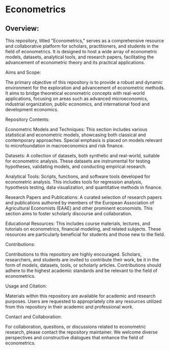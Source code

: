 # Econometrics
## Overview:

This repository, titled "Econometrics," serves as a comprehensive resource and collaborative platform for scholars, practitioners, and students in the field of econometrics. It is designed to host a wide array of econometric models, datasets, analytical tools, and research papers, facilitating the advancement of econometric theory and its practical applications.

Aims and Scope:

The primary objective of this repository is to provide a robust and dynamic environment for the exploration and advancement of econometric methods. It aims to bridge theoretical econometric concepts with real-world applications, focusing on areas such as advanced microeconomics, industrial organization, public economics, and international food and development economics.

Repository Contents:

Econometric Models and Techniques: This section includes various statistical and econometric models, showcasing both classical and contemporary approaches. Special emphasis is placed on models relevant to microfoundation in macroeconomics and risk finance.

Datasets: A collection of datasets, both synthetic and real-world, suitable for econometric analysis. These datasets are instrumental for testing hypotheses, validating models, and conducting empirical research.

Analytical Tools: Scripts, functions, and software tools developed for econometric analysis. This includes tools for regression analysis, hypothesis testing, data visualization, and quantitative methods in finance.

Research Papers and Publications: A curated selection of research papers and publications authored by members of the European Association of Agricultural Economists (EAAE) and other prominent economists. This section aims to foster scholarly discourse and collaboration.

Educational Resources: This includes course materials, lectures, and tutorials on econometrics, financial modeling, and related subjects. These resources are particularly beneficial for students and those new to the field.

Contributions:

Contributions to this repository are highly encouraged. Scholars, researchers, and students are invited to contribute their work, be it in the form of models, datasets, tools, or scholarly articles. Contributions should adhere to the highest academic standards and be relevant to the field of econometrics.

Usage and Citation:

Materials within this repository are available for academic and research purposes. Users are requested to appropriately cite any resources utilized from this repository in their academic and professional work.

Contact and Collaboration:

For collaboration, questions, or discussions related to econometric research, please contact the repository maintainer. We welcome diverse perspectives and constructive dialogues that enhance the field of econometrics.


